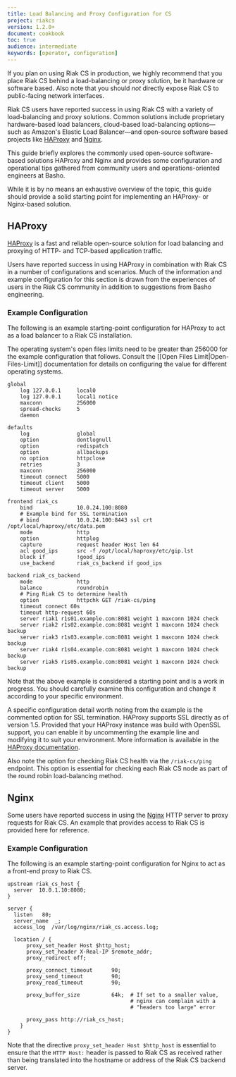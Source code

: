 ```yaml
---
title: Load Balancing and Proxy Configuration for CS
project: riakcs
version: 1.2.0+
document: cookbook
toc: true
audience: intermediate
keywords: [operator, configuration]
---
```


If you plan on using Riak CS in production, we highly recommend that you place Riak CS behind a load-balancing or proxy solution, be it hardware or software based. Also note that you should *not* directly expose Riak CS to public-facing
network interfaces.

Riak CS users have reported success in using Riak CS with a variety of load-balancing and proxy solutions. Common solutions include proprietary hardware-based load balancers, cloud-based load-balancing options&mdash;such as Amazon's
Elastic Load Balancer&mdash;and open-source software based projects like [HAProxy](http://haproxy.1wt.eu/) and [Nginx](http://wiki.nginx.org/Main).

This guide briefly explores the commonly used open-source software-based
solutions HAProxy and Nginx and provides some configuration and operational
tips gathered from community users and operations-oriented engineers at Basho.

While it is by no means an exhaustive overview of the topic, this guide should
provide a solid starting point for implementing an HAProxy- or Nginx-based solution.

## HAProxy

[HAProxy](http://haproxy.1wt.eu/) is a fast and reliable open-source solution
for load balancing and proxying of HTTP- and TCP-based application traffic.

Users have reported success in using HAProxy in combination with Riak CS in a
number of configurations and scenarios. Much of the information and example configuration for this section is drawn from the experiences of users in the
Riak CS community in addition to suggestions from Basho engineering.

### Example Configuration

The following is an example starting-point configuration for HAProxy to act
as a load balancer to a Riak CS installation.

<div class="info">The operating system's open files limits need to be greater than 256000 for the example configuration that follows. Consult the [[Open Files Limit|Open-Files-Limit]] documentation for details on configuring the value for different operating systems.</div>
  
```config
global
    log 127.0.0.1     local0
    log 127.0.0.1     local1 notice
    maxconn           256000
    spread-checks     5
    daemon

defaults
    log               global
    option            dontlognull
    option            redispatch
    option            allbackups
    no option         httpclose
    retries           3
    maxconn           256000
    timeout connect   5000 
    timeout client    5000 
    timeout server    5000
 
frontend riak_cs
    bind              10.0.24.100:8080
    # Example bind for SSL termination
    # bind            10.0.24.100:8443 ssl crt /opt/local/haproxy/etc/data.pem
    mode              http
    option            httplog
    capture           request header Host len 64
    acl good_ips      src -f /opt/local/haproxy/etc/gip.lst
    block if          !good_ips
    use_backend       riak_cs_backend if good_ips

backend riak_cs_backend
    mode              http
    balance           roundrobin
    # Ping Riak CS to determine health
    option            httpchk GET /riak-cs/ping 
    timeout connect 60s
    timeout http-request 60s
    server riak1 r1s01.example.com:8081 weight 1 maxconn 1024 check
    server riak2 r1s02.example.com:8081 weight 1 maxconn 1024 check backup
    server riak3 r1s03.example.com:8081 weight 1 maxconn 1024 check backup
    server riak4 r1s04.example.com:8081 weight 1 maxconn 1024 check backup
    server riak5 r1s05.example.com:8081 weight 1 maxconn 1024 check backup
```

Note that the above example is considered a starting point and is a work in progress. You should carefully examine this configuration and change it according to your specific environment.

A specific configuration detail worth noting from the example is the commented option for SSL termination. HAProxy supports SSL directly as of version 1.5. Provided that your HAProxy instance was build with OpenSSL support, you can enable it by uncommenting the example line and modifying it to suit your environment. More information is available in the [HAProxy documentation](http://cbonte.github.io/haproxy-dconv/configuration-1.5.html#5-ssl).

Also note the option for checking Riak CS health via the `/riak-cs/ping` endpoint. This option is essential for checking each Riak CS node as part of
the round robin load-balancing method.

## Nginx

Some users have reported success in using the [Nginx](http://nginx.org/) HTTP
server to proxy requests for Riak CS. An example that provides access to Riak CS is provided here for reference.

### Example Configuration

The following is an example starting-point configuration for Nginx to act as a front-end proxy to Riak CS.

```config
upstream riak_cs_host {
  server  10.0.1.10:8080;
}

server {
  listen   80;
  server_name  _;
  access_log  /var/log/nginx/riak_cs.access.log;

  location / {
      proxy_set_header Host $http_host;
      proxy_set_header X-Real-IP $remote_addr;
      proxy_redirect off;

      proxy_connect_timeout      90;
      proxy_send_timeout         90;
      proxy_read_timeout         90;

      proxy_buffer_size          64k;  # If set to a smaller value,
                                       # nginx can complain with a
                                       # "headers too large" error
      
      proxy_pass http://riak_cs_host;
    }
}
```

Note that the directive `proxy_set_header Host $http_host` is essential to
ensure that the `HTTP Host:` header is passed to Riak CS as received rather
than being translated into the hostname or address of the Riak CS backend server.
